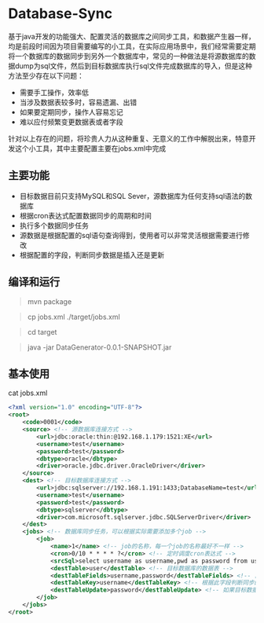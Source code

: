# Database-Sync
基于java开发的功能强大、配置灵活的数据库之间同步工具，和数据产生器一样，均是前段时间因为项目需要编写的小工具，在实际应用场景中，我们经常需要定期将一个数据库的数据同步到另外一个数据库中，常见的一种做法是将源数据库的数据dump为sql文件，然后到目标数据库执行sql文件完成数据库的导入，但是这种方法至少存在以下问题：
- 需要手工操作，效率低
- 当涉及数据表较多时，容易遗漏、出错
- 如果要定期同步，操作人容易忘记
- 难以应付频繁变更数据表或者字段

针对以上存在的问题，将珍贵人力从这种重复、无意义的工作中解脱出来，特意开发这个小工具，其中主要配置主要在jobs.xml中完成

## 主要功能
- 目标数据目前只支持MySQL和SQL Sever，源数据库为任何支持sql语法的数据库
- 根据cron表达式配置数据同步的周期和时间
- 执行多个数据同步任务
- 源数据是根据配置的sql语句查询得到，使用者可以非常灵活根据需要进行修改
- 根据配置的字段，判断同步数据是插入还是更新

## 编译和运行

> mvn package

>cp jobs.xml ./target/jobs.xml

> cd target

> java -jar DataGenerator-0.0.1-SNAPSHOT.jar

## 基本使用
cat jobs.xml
```xml
<?xml version="1.0" encoding="UTF-8"?>
<root>
    <code>0001</code>
    <source> <!-- 源数据库连接方式 -->
        <url>jdbc:oracle:thin:@192.168.1.179:1521:XE</url>
        <username>test</username>
        <password>test</password>
        <dbtype>oracle</dbtype>
        <driver>oracle.jdbc.driver.OracleDriver</driver>
    </source>
    <dest> <!-- 目标数据库连接方式 -->
        <url>jdbc:sqlserver://192.168.1.191:1433;DatabaseName=test</url>
        <username>test</username>
        <password>test</password>
        <dbtype>sqlserver</dbtype>
        <driver>com.microsoft.sqlserver.jdbc.SQLServerDriver</driver>
    </dest>
    <jobs> <!-- 数据库同步任务，可以根据实际需要添加多个job -->
        <job>
            <name>1</name> <!-- job的名称，每一个job的名称最好不一样 -->
            <cron>0/10 * * * * ?</cron> <!-- 定时调度cron表达式 -->
            <srcSql>select username as username,pwd as password from user</srcSql> <!-- 源数据库的查询语句 -->
            <destTable>user</destTable> <!-- 目标数据库的数据表 -->
            <destTableFields>username,password</destTableFields> <!-- 目标数据库数据表的字段，必须和源数据库中查询语句的字段保持一致 -->
            <destTableKey>username</destTableKey> <!-- 根据此字段判断同步的数据是否在目标数据库总存在 -->
            <destTableUpdate>password</destTableUpdate> <!-- 如果目标数据库中存在destTableKey标签字段相同的数据，则更新此字段 -->
        </job>
    </jobs>
</root>
```
